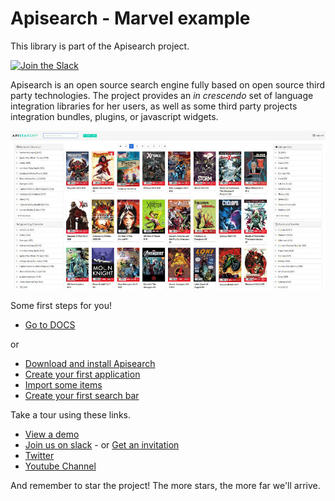 # Apisearch - Marvel example

This library is part of the Apisearch project.

[![Join the Slack](https://img.shields.io/badge/join%20us-on%20slack-blue.svg)](https://apisearch.slack.com)

Apisearch is an open source search engine fully based on open source third party
technologies. The project provides an *in crescendo* set of language 
integration libraries for her users, as well as some third party projects 
integration bundles, plugins, or javascript widgets.

![Project screenshot](https://raw.githubusercontent.com/apisearch-io/example-marvel/master/screenshot.jpg "Project screenshot")

Some first steps for you!

- [Go to DOCS](http://docs.apisearch.io)

or

- [Download and install Apisearch](http://docs.apisearch.io/#download-and-install-apisearch)
- [Create your first application](http://docs.apisearch.io/#create-your-first-application)
- [Import some items](http://docs.apisearch.io/#import-some-items)
- [Create your first search bar](http://docs.apisearch.io/#create-my-first-search-bar)

Take a tour using these links.

- [View a demo](http://apisearch.io)
- [Join us on slack](https://apisearch.slack.com) - or [Get an invitation](https://apisearch-slack.herokuapp.com/)
- [Twitter](https://twitter.com/apisearch_io)
- [Youtube Channel](https://www.youtube.com/channel/UCD9H_POyre6Wvahg-zaLzsA)

And remember to star the project! The more stars, the more far we'll arrive.